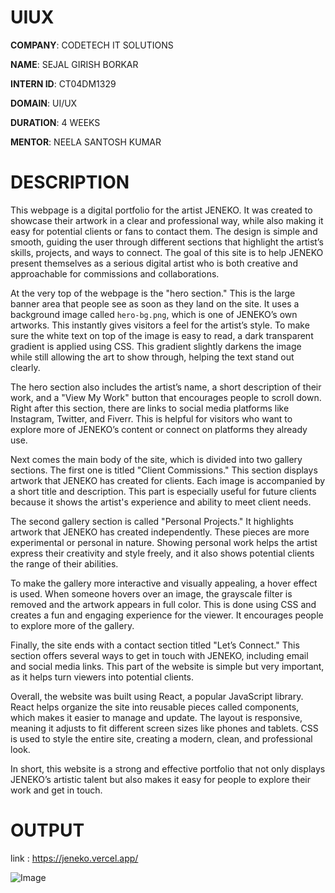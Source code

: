 # UIUX

**COMPANY**: CODETECH IT SOLUTIONS

**NAME**: SEJAL GIRISH BORKAR

**INTERN ID**: CT04DM1329

**DOMAIN**: UI/UX

**DURATION**: 4 WEEKS

**MENTOR**:  NEELA SANTOSH KUMAR

# DESCRIPTION 

This webpage is a digital portfolio for the artist JENEKO. It was created to showcase their artwork in a clear and professional way, while also making it easy for potential clients or fans to contact them. The design is simple and smooth, guiding the user through different sections that highlight the artist’s skills, projects, and ways to connect. The goal of this site is to help JENEKO present themselves as a serious digital artist who is both creative and approachable for commissions and collaborations.

At the very top of the webpage is the "hero section." This is the large banner area that people see as soon as they land on the site. It uses a background image called `hero-bg.png`, which is one of JENEKO’s own artworks. This instantly gives visitors a feel for the artist’s style. To make sure the white text on top of the image is easy to read, a dark transparent gradient is applied using CSS. This gradient slightly darkens the image while still allowing the art to show through, helping the text stand out clearly.

The hero section also includes the artist’s name, a short description of their work, and a "View My Work" button that encourages people to scroll down. Right after this section, there are links to social media platforms like Instagram, Twitter, and Fiverr. This is helpful for visitors who want to explore more of JENEKO’s content or connect on platforms they already use.

Next comes the main body of the site, which is divided into two gallery sections. The first one is titled "Client Commissions." This section displays artwork that JENEKO has created for clients. Each image is accompanied by a short title and description. This part is especially useful for future clients because it shows the artist's experience and ability to meet client needs.

The second gallery section is called "Personal Projects." It highlights artwork that JENEKO has created independently. These pieces are more experimental or personal in nature. Showing personal work helps the artist express their creativity and style freely, and it also shows potential clients the range of their abilities.

To make the gallery more interactive and visually appealing, a hover effect is used. When someone hovers over an image, the grayscale filter is removed and the artwork appears in full color. This is done using CSS and creates a fun and engaging experience for the viewer. It encourages people to explore more of the gallery.

Finally, the site ends with a contact section titled "Let’s Connect." This section offers several ways to get in touch with JENEKO, including email and social media links. This part of the website is simple but very important, as it helps turn viewers into potential clients.

Overall, the website was built using React, a popular JavaScript library. React helps organize the site into reusable pieces called components, which makes it easier to manage and update. The layout is responsive, meaning it adjusts to fit different screen sizes like phones and tablets. CSS is used to style the entire site, creating a modern, clean, and professional look.

In short, this website is a strong and effective portfolio that not only displays JENEKO’s artistic talent but also makes it easy for people to explore their work and get in touch.

# OUTPUT

link : https://jeneko.vercel.app/

![Image](https://github.com/user-attachments/assets/4090ee0b-70e1-4ed3-bde8-0f70e036dd8f)
